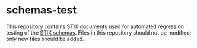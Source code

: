 # schemas-test

This repository contains STIX documents used for automated regression testing of the 
[STIX schemas](https://github.com/STIXProject/schemas/). Files in this repository
should not be modified; only new files should be added.
